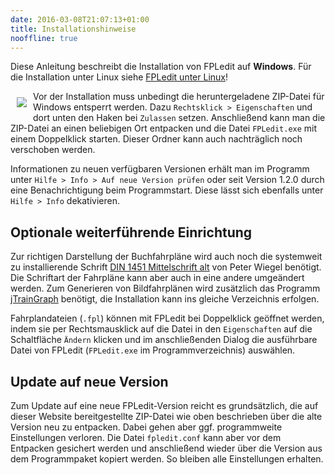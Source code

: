 ```yaml
---
date: 2016-03-08T21:07:13+01:00
title: Installationshinweise
nooffline: true
---
```


Diese Anleitung beschreibt die Installation von FPLedit auf **Windows**. Für die Installation unter Linux siehe [FPLedit unter Linux](/download/linux/)!

<img src="../deblock.png" style="float:left; margin: 10px" />

Vor der Installation muss unbedingt die heruntergeladene ZIP-Datei für Windows entsperrt werden. Dazu `Rechtsklick > Eigenschaften` und dort unten den Haken bei `Zulassen` setzen. Anschließend kann man die ZIP-Datei an einen beliebigen Ort entpacken und die Datei `FPLedit.exe` mit einem Doppelklick starten. Dieser Ordner kann auch nachträglich noch verschoben werden.

Informationen zu neuen verfügbaren Versionen erhält man im Programm unter `Hilfe > Info > Auf neue Version prüfen` oder seit Version 1.2.0 durch eine Benachrichtigung beim Programmstart. Diese lässt sich ebenfalls unter `Hilfe > Info` dekativieren.

## Optionale weiterführende Einrichtung

Zur richtigen Darstellung der Buchfahrpläne wird auch noch die systemweit zu installierende Schrift [DIN 1451 Mittelschrift alt](http://www.peter-wiegel.de/alteDin1451.html) von Peter Wiegel benötigt. Die Schriftart der Fahrpläne kann aber auch in eine andere umgeändert werden.
Zum Generieren von Bildfahrplänen wird zusätzlich das Programm [jTrainGraph](https://jtraingraph.de/) benötigt, die Installation kann ins gleiche Verzeichnis erfolgen.

Fahrplandateien (`.fpl`) können mit FPLedit bei Doppelklick geöffnet werden, indem sie per Rechtsmausklick auf die Datei in den `Eigenschaften` auf die Schaltfläche `Ändern` klicken und im anschließenden Dialog die ausführbare Datei von FPLedit (`FPLedit.exe` im Programmverzeichnis) auswählen.

## Update auf neue Version

Zum Update auf eine neue FPLedit-Version reicht es grundsätzlich, die auf dieser Website bereitgestellte ZIP-Datei wie oben beschrieben über die alte Version neu zu entpacken. Dabei gehen aber ggf. programmweite Einstellungen verloren. Die Datei `fpledit.conf` kann aber vor dem Entpacken gesichert werden und anschließend wieder über die Version aus dem Programmpaket kopiert werden. So bleiben alle Einstellungen erhalten.
